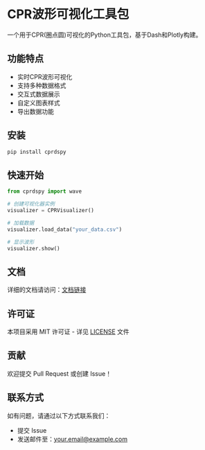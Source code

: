 # CPR波形可视化工具包

一个用于CPR(圈点圆)可视化的Python工具包，基于Dash和Plotly构建。

## 功能特点

- 实时CPR波形可视化
- 支持多种数据格式
- 交互式数据展示
- 自定义图表样式
- 导出数据功能

## 安装

```bash
pip install cprdspy
```

## 快速开始

```python
from cprdspy import wave

# 创建可视化器实例
visualizer = CPRVisualizer()

# 加载数据
visualizer.load_data("your_data.csv")

# 显示波形
visualizer.show()
```

## 文档

详细的文档请访问：[文档链接](https://github.com/yourusername/cprdspy#readme)

## 许可证

本项目采用 MIT 许可证 - 详见 [LICENSE](LICENSE) 文件

## 贡献

欢迎提交 Pull Request 或创建 Issue！

## 联系方式

如有问题，请通过以下方式联系我们：
- 提交 Issue
- 发送邮件至：your.email@example.com